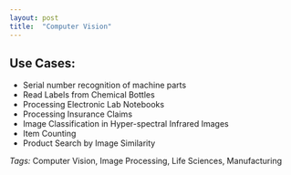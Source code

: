 ```yaml
---
layout: post
title:  "Computer Vision"
---
```


## Use Cases:
- Serial number recognition of machine parts
- Read Labels from Chemical Bottles
- Processing Electronic Lab Notebooks
- Processing Insurance Claims
- Image Classification in Hyper-spectral Infrared Images
- Item Counting
- Product Search by Image Similarity

*Tags:* Computer Vision, Image Processing, Life Sciences, Manufacturing